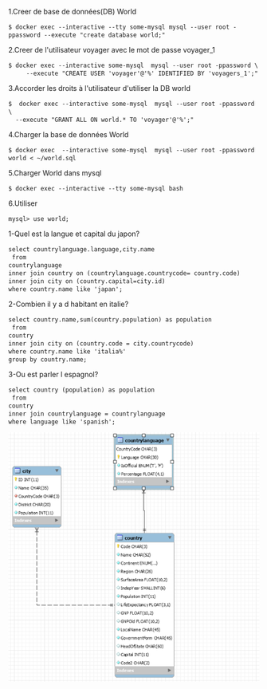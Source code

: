 
1.Creer de base de données(DB) World
```
$ docker exec --interactive --tty some-mysql mysql --user root -ppassword --execute "create database world;"
```
2.Creer de l'utilisateur voyager avec le mot de passe voyager_1
```
$ docker exec --interactive some-mysql  mysql --user root -ppassword \
     --execute "CREATE USER 'voyager'@'%' IDENTIFIED BY 'voyagers_1';"
 ```
3.Accorder les droits à l'utilisateur d'utiliser la DB world
```
$  docker exec --interactive some-mysql  mysql --user root -ppassword \
  --execute "GRANT ALL ON world.* TO 'voyager'@'%';" 
```

4.Charger la base de données World
```
$ docker exec  --interactive some-mysql  mysql --user root -ppassword world < ~/world.sql
```

5.Charger World dans mysql
```
$ docker exec --interactive --tty some-mysql bash
```

6.Utiliser 
```
mysql> use world;
```

1-Quel est la langue et capital du japon?
```
select countrylanguage.language,city.name
 from 
countrylanguage
inner join country on (countrylanguage.countrycode= country.code) 
inner join city on (country.capital=city.id)
where country.name like 'japan';
```
2-Combien il y a d habitant en italie?
```
select country.name,sum(country.population) as population
 from 
country 
inner join city on (country.code = city.countrycode)
where country.name like 'italia%'
group by country.name;
```

3-Ou est parler l espagnol?
```
select country (population) as population
 from 
country 
inner join countrylanguage = countrylanguage
where language like 'spanish';
```






![alt tag](Captureworld.PNG)
